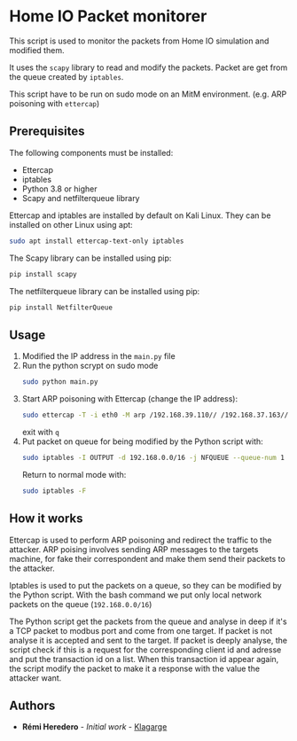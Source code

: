 # Home IO Packet monitorer

This script is used to monitor the packets from Home IO simulation and modified them.

It uses the `scapy` library to read and modify the packets. Packet are get from the queue created by `iptables`.

This script have to be run on sudo mode on an MitM environment. (e.g. ARP poisoning with `ettercap`)

## Prerequisites

The following components must be installed:
 
- Ettercap
- iptables
- Python 3.8 or higher
- Scapy and netfilterqueue library 

Ettercap and iptables are installed by default on Kali Linux.
They can be installed on other Linux using apt:
 
```bash
sudo apt install ettercap-text-only iptables
```

The Scapy library can be installed using pip:
 
```bash
pip install scapy
```

The netfilterqueue library can be installed using pip:
 
```bash
pip install NetfilterQueue
```

## Usage
1. Modified the IP address in the `main.py` file
2. Run the python scrypt on sudo mode
   ```bash
   sudo python main.py
   ```
3. Start ARP poisoning with Ettercap (change the IP address):
   ```bash
   sudo ettercap -T -i eth0 -M arp /192.168.39.110// /192.168.37.163//
   ```
   exit with `q`
4. Put packet on queue for being modified by the Python script with: 
   ```bash
   sudo iptables -I OUTPUT -d 192.168.0.0/16 -j NFQUEUE --queue-num 1
   ```
   Return to normal mode with: 
   ```bash
   sudo iptables -F
   ```

## How it works
Ettercap is used to perform ARP poisoning and redirect the traffic to the attacker.
ARP poising involves sending ARP messages to the targets machine, for fake their correspondent and make them send their packets to the attacker.

Iptables is used to put the packets on a queue, so they can be modified by the Python script.
With the bash command we put only local network packets on the queue (`192.168.0.0/16`)

The Python script get the packets from the queue and analyse in deep if it's a TCP packet to modbus port and come from one target.
If packet is not analyse it is accepted and sent to the target.
If packet is deeply analyse, the script check if this is a request for the corresponding client id and adresse and put the transaction id on a list.
When this transaction id appear again, the script modify the packet to make it a response with the value the attacker want.


## Authors
- **Rémi Heredero** - _Initial work_ - [Klagarge](https://github.com/Klagarge)